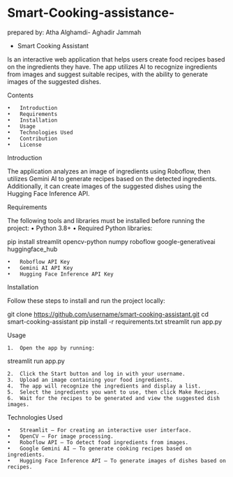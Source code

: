 # Smart-Cooking-assistance-


prepared by: Atha Alghamdi- Aghadir Jammah

 - Smart Cooking Assistant

Is an interactive web application that helps users create food recipes based on the ingredients they have. The app utilizes AI to recognize ingredients from images and suggest suitable recipes, with the ability to generate images of the suggested dishes.

Contents

	•	Introduction
	•	Requirements
	•	Installation
	•	Usage
	•	Technologies Used
	•	Contribution
	•	License

Introduction

The application analyzes an image of ingredients using Roboflow, then utilizes Gemini AI to generate recipes based on the detected ingredients. Additionally, it can create images of the suggested dishes using the Hugging Face Inference API.

Requirements

The following tools and libraries must be installed before running the project:
	•	Python 3.8+
	•	Required Python libraries:

pip install streamlit opencv-python numpy roboflow google-generativeai huggingface_hub


	•	Roboflow API Key
	•	Gemini AI API Key
	•	Hugging Face Inference API Key

Installation

Follow these steps to install and run the project locally:

git clone https://github.com/username/smart-cooking-assistant.git
cd smart-cooking-assistant
pip install -r requirements.txt
streamlit run app.py

Usage

	1.	Open the app by running:

streamlit run app.py


	2.	Click the Start button and log in with your username.
	3.	Upload an image containing your food ingredients.
	4.	The app will recognize the ingredients and display a list.
	5.	Select the ingredients you want to use, then click Make Recipes.
	6.	Wait for the recipes to be generated and view the suggested dish images.

Technologies Used

	•	Streamlit – For creating an interactive user interface.
	•	OpenCV – For image processing.
	•	Roboflow API – To detect food ingredients from images.
	•	Google Gemini AI – To generate cooking recipes based on ingredients.
	•	Hugging Face Inference API – To generate images of dishes based on recipes.
